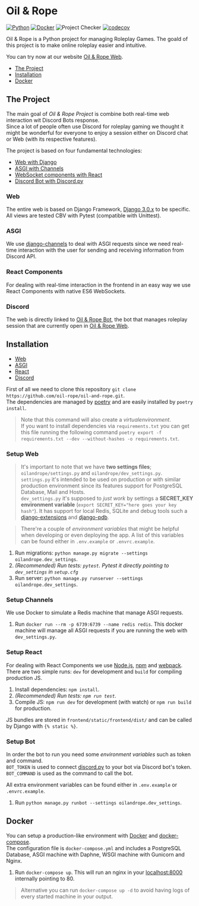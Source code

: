 # Oil &amp; Rope

[![Python](https://img.shields.io/badge/Python-3.7.6+-green.svg)](https://www.python.org/downloads/)
[![Docker](https://img.shields.io/badge/Docker-latest-blue.svg)](https://docs.docker.com/)
![Project Checker](https://github.com/oil-rope/oil-and-rope/workflows/Project%20Checker/badge.svg)
[![codecov](https://codecov.io/gh/oil-rope/oil-and-rope/branch/master/graph/badge.svg)](https://codecov.io/gh/oil-rope/oil-and-rope)

Oil &amp; Rope is a Python project for managing Roleplay Games.
The goald of this project is to make online roleplay easier and intuitive.

You can try now at our website [Oil & Rope Web](https://oilandrope-project.com/).

-   [The Project](#the-project)
-   [Installation](#installation)
-   [Docker](#docker)

## The Project

The main goal of *Oil &amp; Rope Project* is combine both real-time web interaction wit Discord Bots response.  
Since a lot of people often use Discord for roleplay gaming we thought it might be wonderful for everyone to enjoy a session either on Discord chat or Web (with its respective features).

The project is based on four fundamental technologies:

-   [Web with Django](#web)
-   [ASGI with Channels](#asgi)
-   [WebSocket components with React](#react-components)
-   [Discord Bot with Discord.py](#discord)

### Web

The entire web is based on Django Framework, [Django 3.0.x](https://docs.djangoproject.com/en/3.0/) to be specific.  
All views are tested CBV with Pytest (compatible with Unittest).

### ASGI

We use [django-channels](https://channels.readthedocs.io/) to deal with ASGI requests since we need real-time interaction with the user for sending and receiving information from Discord API.

### React Components

For dealing with real-time interaction in the frontend in an easy way we use React Components with native ES6 WebSockets.

### Discord

The web is directly linked to [Oil &amp; Rope Bot](https://discord.com/oauth2/authorize?client_id=474894488591007745&permissions=37604544&scope=bot), the bot that manages roleplay session that are currently open in [Oil &amp; Rope Web](https://oilandrope-project.com/).

## Installation

-   [Web](#setup-web)
-   [ASGI](#setup-channels)
-   [React](#setup-react)
-   [Discord](#setup-bot)

First of all we need to clone this repository `git clone https://github.com/oil-rope/oil-and-rope.git`.  
The dependencies are managed by [poetry](https://python-poetry.org/) and are easily installed by `poetry install`.  

> Note that this command will also create a *virtualenvironment*.  
> If you want to install dependencies via `requirements.txt` you can get this file running the following command `poetry export -f requirements.txt --dev --without-hashes -o requirements.txt`.

### Setup Web

> It's important to note that we have **two settings files**; `oilandrope/settings.py` and `oilandrope/dev_settings.py`.   
> `settings.py` it's intended to be used on production or with similar production environment since its features support for PostgreSQL Database, Mail and Hosts.  
> `dev_settings.py` it's supposed to *just work* by settings a **SECRET_KEY environment variable** (`export SECRET_KEY="here goes your key hash"`). It has support for local Redis, SQLite and debug tools such a [django-extensions](https://django-extensions.readthedocs.io/en/latest/) and [django-pdb](https://github.com/HassenPy/django-pdb).

> There're a couple of *environment variables* that might be helpful when developing or even deploying the app. A list of this variables can be found either in `.env.example` or `.envrc.example`.

1.  Run migrations: `python manage.py migrate --settings oilandrope.dev_settings`.
2.  *(Recommended) Run tests: `pytest`. Pytest it directly pointing to `dev_settings` in `setup.cfg`*
3.  Run server: `python manage.py runserver --settings oilandrope.dev_settings`.

### Setup Channels

We use Docker to simulate a Redis machine that manage ASGI requests.

1.  Run `docker run --rm -p 6739:6739 --name redis redis`. This docker machine will manage all ASGI requests if you are running the web with `dev_settings.py`.

### Setup React

For dealing with React Components we use [Node.js](https://nodejs.org/es/), [npm](https://www.npmjs.com/get-npm) and [webpack](https://www.npmjs.com/get-npm).  
There are two simple runs: `dev` for development and `build` for compiling production JS.

1.  Install dependencies: `npm install`.
2.  *(Recommended) Run tests: `npm run test`.*
3.  Compile JS: `npm run dev` for development (with watch) or `npm run build` for production.

JS bundles are stored in `frontend/static/frontend/dist/` and can be called by Django with `{% static %}`.

### Setup Bot

In order the bot to run you need some *environment variables* such as token and command.  
`BOT_TOKEN` is used to connect [discord.py](https://github.com/Rapptz/discord.py) to your bot via Discord bot's token.  
`BOT_COMMAND` is used as the command to call the bot.  

All extra environment variables can be found either in `.env.example` or `.envrc.example`.

1.  Run `python manage.py runbot --settings oilandrope.dev_settings`.

## Docker

You can setup a production-like environment with [Docker](https://docs.docker.com/get-docker/) and [docker-compose](https://docs.docker.com/compose/install/).  
The configuration file is `docker-compose.yml` and includes a PostgreSQL Database, ASGI machine with Daphne, WSGI machine with Gunicorn and Nginx.

1.  Run `docker-compose up`. This will run an nginx in your [localhost:8000](http://localhost:8000) internally pointing to 80.

> Alternative you can run `docker-compose up -d` to avoid having logs of every started machine in your output.